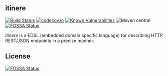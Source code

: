 itinere
---


[![Build Status](https://api.travis-ci.org/vectos/itinere.svg)](https://travis-ci.org/vectos/itinere)
[![codecov.io](http://codecov.io/github/vectos/itinere/coverage.svg?branch=master)](http://codecov.io/github/vectos/itinere?branch=master)
[![Known Vulnerabilities](https://snyk.io/test/github/vectos/itinere/badge.svg?targetFile=build.sbt)](https://snyk.io/test/github/vectos/itinere?targetFile=build.sbt)
![Maven central](https://img.shields.io/maven-central/v/net.vectos/itinere-core_2.12.svg?style=flat-square)
[![FOSSA Status](https://app.fossa.io/api/projects/git%2Bgithub.com%2Fvectos%2Fitinere.svg?type=shield)](https://app.fossa.io/projects/git%2Bgithub.com%2Fvectos%2Fitinere?ref=badge_shield)


_itinere_ is a EDSL (embedded domain specific language) for describing HTTP REST/JSON endpoints in a precise manner.



## License
[![FOSSA Status](https://app.fossa.io/api/projects/git%2Bgithub.com%2Fvectos%2Fitinere.svg?type=large)](https://app.fossa.io/projects/git%2Bgithub.com%2Fvectos%2Fitinere?ref=badge_large)